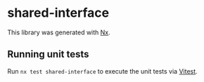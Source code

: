 # shared-interface

This library was generated with [Nx](https://nx.dev).

## Running unit tests

Run `nx test shared-interface` to execute the unit tests via [Vitest](https://vitest.dev/).
